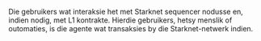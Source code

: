 Die gebruikers wat interaksie het met Starknet sequencer nodusse en, indien nodig, met L1 kontrakte. Hierdie gebruikers, hetsy menslik of outomaties, is die agente wat transaksies by die Starknet-netwerk indien.